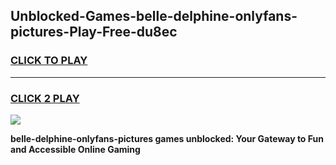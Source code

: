 
## Unblocked-Games-belle-delphine-onlyfans-pictures-Play-Free-du8ec
<h3>
<a href="https://premium76.site?title=belle-delphine-onlyfans-pictures&ref=10A">CLICK TO PLAY</a></h3>
<hr>

<h3>
<a href="https://premium76.site?title=belle-delphine-onlyfans-pictures&ref=10A">CLICK 2 PLAY</a>
  
</h3>

<a href="https://premium76.site?title=belle-delphine-onlyfans-pictures&ref=10A"><img src="https://clearcache.store/games.png"></a>


**belle-delphine-onlyfans-pictures games unblocked: Your Gateway to Fun and Accessible Online Gaming**
